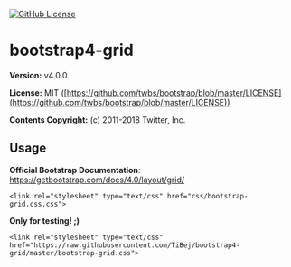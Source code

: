 [![GitHub License](https://img.shields.io/badge/license-MIT-yellow.svg)](https://raw.githubusercontent.com/dmhendricks/bootstrap-grid-css/master/LICENSE)

# bootstrap4-grid
**Version:** v4.0.0

**License:** MIT ([https://github.com/twbs/bootstrap/blob/master/LICENSE](https://github.com/twbs/bootstrap/blob/master/LICENSE))

**Contents Copyright:** (c) 2011-2018 Twitter, Inc.

## Usage
**Official Bootstrap Documentation**: https://getbootstrap.com/docs/4.0/layout/grid/

`<link rel="stylesheet" type="text/css" href="css/bootstrap-grid.css.css">`

**Only for testing! ;)**

`<link rel="stylesheet" type="text/css" href="https://raw.githubusercontent.com/TiBej/bootstrap4-grid/master/bootstrap-grid.css">`
